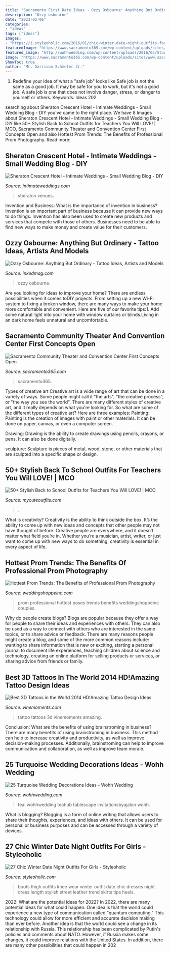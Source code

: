 ```yaml
---
title: "Sacramento First Date Ideas ~ Ozzy Osbourne: Anything But Ordinary"
description: "Ozzy osbourne"
date: "2023-02-06"
categories:
- "ideas"
tags: ["ideas"]
images:
- "https://i.styleoholic.com/2016/01/chic-winter-date-night-outfits-for-girls-28.jpg"
featuredImage: "https://www.sacramento365.com/wp-content/uploads/sites/www.sacramento365.com/images/2016/08/THEATRE_INTERIOR-1024x402.jpg"
featured_image: "http://wohhwedding.com/wp-content/uploads/2016/05/Stunning-Turquoise-Wedding-Decorations.jpg"
image: "https://www.sacramento365.com/wp-content/uploads/sites/www.sacramento365.com/images/2016/08/THEATRE_INTERIOR-1024x402.jpg"
ShowToc: true
author: "Mr. Garrison Schmeler Jr."
---
```



1) Redefine your idea of what a "safe job" looks like
Safe job is not the same as a good job. It may be safe for you to work, but it's not a good job. A safe job is one that does not involve danger, stress, or danger to yourself or others. Keywords: Ideas 202
	

		
searching about Sheraton Crescent Hotel - Intimate Weddings - Small Wedding Blog - DIY you've came to the right place. We have 8 Images about Sheraton Crescent Hotel - Intimate Weddings - Small Wedding Blog - DIY like 50+ Stylish Back to School Outfits for Teachers You Will LOVE! | MCO, Sacramento Community Theater and Convention Center First Concepts Open and also Hottest Prom Trends: The Benefits of Professional Prom Photography. Read more:
		
    
## Sheraton Crescent Hotel - Intimate Weddings - Small Wedding Blog - DIY

<img loading=lazy src="http://www.intimateweddings.com/wp-content/uploads/2017/03/she102br111963.jpg" onerror="this.onerror=null;this.src='https://tse2.mm.bing.net/th?id=OIP.iWxPa4oA_bqpAmMDxxELyQHaEK&amp;pid=15.1';" alt="Sheraton Crescent Hotel - Intimate Weddings - Small Wedding Blog - DIY">

_Source: intimateweddings.com_

>sheraton venues. 

	

Invention and Business: What is the importance of invention in business?
Invention is an important part of business because it can provide new ways to do things. Invention has also been used to create new products and services that compete with those of others. Businesses need to be able to find new ways to make money and create value for their customers.

    
## Ozzy Osbourne: Anything But Ordinary - Tattoo Ideas, Artists And Models

<img loading=lazy src="https://www.inkedmag.com/.image/t_share/MTcyNDc5MTI3MTM0MTUxNzYz/ozzy-fb.jpg" onerror="this.onerror=null;this.src='https://tse3.mm.bing.net/th?id=OIP.mLd3KOc_4bMM0QzFkD0-ogHaDF&amp;pid=15.1';" alt="Ozzy Osbourne: Anything But Ordinary - Tattoo Ideas, Artists and Models">

_Source: inkedmag.com_

>ozzy osbourne. 

	

Are you looking for ideas to improve your home? There are endless possibilities when it comes toDIY projects. From setting up a new Wi-Fi system to fixing a broken window, there are many ways to make your home more comfortable and convenient. Here are five of our favorite tips:1. Add some natural light into your home with window curtains or blinds.Living in an dark home feels unnatural and uncomfortable.

    
## Sacramento Community Theater And Convention Center First Concepts Open

<img loading=lazy src="https://www.sacramento365.com/wp-content/uploads/sites/www.sacramento365.com/images/2016/08/THEATRE_INTERIOR-1024x402.jpg" onerror="this.onerror=null;this.src='https://tse3.mm.bing.net/th?id=OIP.OooFMRF2cAMJJYWiK79A6QHaC6&amp;pid=15.1';" alt="Sacramento Community Theater and Convention Center First Concepts Open">

_Source: sacramento365.com_

>sacramento365. 

	

Types of creative art
Creative art is a wide range of art that can be done in a variety of ways. Some people might call it "the arts", "the creative process", or "the way you see the world". There are many different styles of creative art, and it really depends on what you're looking for. So what are some of the different types of creative art? Here are three examples: 
Painting: Painting is the creation of images with paint or other materials. It can be done on paper, canvas, or even a computer screen.

Drawing: Drawing is the ability to create drawings using pencils, crayons, or pens. It can also be done digitally.

 sculpture: Sculpture is pieces of metal, wood, stone, or other materials that are sculpted into a specific shape or design.

    
## 50+ Stylish Back To School Outfits For Teachers You Will LOVE! | MCO

<img loading=lazy src="https://mycuteoutfits.com/wp-content/uploads/2017/07/46d1f43300a61bbfb70520ce7befb169.jpg" onerror="this.onerror=null;this.src='https://tse1.mm.bing.net/th?id=OIP.XqmTD3zfCIJ8cwEWAE2iWgHaNK&amp;pid=15.1';" alt="50+ Stylish Back to School Outfits for Teachers You Will LOVE! | MCO">

_Source: mycuteoutfits.com_

>. 

	

What is creativity?
Creativity is the ability to think outside the box. It’s the ability to come up with new ideas and concepts that other people may not have thought of before. Creative people are everywhere, and it doesn’t matter what field you’re in. Whether you’re a musician, artist, writer, or just want to come up with new ways to do something, creativity is essential in every aspect of life.

    
## Hottest Prom Trends: The Benefits Of Professional Prom Photography

<img loading=lazy src="https://cdn.shopify.com/s/files/1/0023/8243/0257/files/2013-05-blog-size-IMG_8672-682x1024.jpg" onerror="this.onerror=null;this.src='https://tse4.mm.bing.net/th?id=OIP.vxRolHz_qd-DZ2G1D79-AAHaLH&amp;pid=15.1';" alt="Hottest Prom Trends: The Benefits of Professional Prom Photography">

_Source: weddingshoppeinc.com_

>prom professional hottest poses trends benefits weddingshoppeinc couples. 

	

Why do people create blogs?
Blogs are popular because they offer a way for people to share their ideas and experiences with others. They can also be used as a way to connect with others who are interested in the same topics, or to share advice or feedback. There are many reasons people might create a blog, and some of the more common reasons include: wanting to share information that is new or exciting, starting a personal journal to document life experiences, teaching children about science and technology, creating an online platform for selling products or services, or sharing advice from friends or family.

    
## Best 3D Tattoos In The World 2014 HD!Amazing Tattoo Design Ideas

<img loading=lazy src="http://vinemoments.com/wp-content/uploads/2014/09/picsave_cuzb3ul2oa.jpg" onerror="this.onerror=null;this.src='https://tse2.mm.bing.net/th?id=OIP.NyJ3DtsH3n1WjNsMGIF-LAHaD4&amp;pid=15.1';" alt="Best 3D Tattoos in the World 2014 HD!Amazing Tattoo Design Ideas">

_Source: vinemoments.com_

>tattoo tattoos 3d vinemoments amazing. 

	

Conclusion: What are the benefits of using brainstroming in business?
There are many benefits of using brainstroming in business. This method can help to increase creativity and productivity, as well as improve decision-making processes. Additionally, brainstroming can help to improve communication and collaboration, as well as improve team morale.

    
## 25 Turquoise Wedding Decorations Ideas - Wohh Wedding

<img loading=lazy src="http://wohhwedding.com/wp-content/uploads/2016/05/Stunning-Turquoise-Wedding-Decorations.jpg" onerror="this.onerror=null;this.src='https://tse3.mm.bing.net/th?id=OIP.7x5Dc2c7SISg_-gO6rjrIQHaLH&amp;pid=15.1';" alt="25 Turquoise Wedding Decorations Ideas - Wohh Wedding">

_Source: wohhwedding.com_

>teal wohhwedding teahub tablescape invitationsbyajalon wohh. 

	

What is blogging?
Blogging is a form of online writing that allows users to share their thoughts, experiences, and ideas with others. It can be used for personal or business purposes and can be accessed through a variety of devices.

    
## 27 Chic Winter Date Night Outfits For Girls - Styleoholic

<img loading=lazy src="https://i.styleoholic.com/2016/01/chic-winter-date-night-outfits-for-girls-28.jpg" onerror="this.onerror=null;this.src='https://tse2.mm.bing.net/th?id=OIP.eNgu8D5Bh5txHStpFTvSlwHaLH&amp;pid=15.1';" alt="27 Chic Winter Date Night Outfits For Girls - Styleoholic">

_Source: styleoholic.com_

>boots thigh outfits knee wear winter outfit date chic dresses night dress length stylish street leather trend skirts tips heels. 

	

2022: What are the potential ideas for 2022?
In 2022, there are many potential ideas for what could happen. One idea is that the world could experience a new type of communication called "quantum computing." This technology could allow for more efficient and accurate decision making than ever before. Another idea is that the world could see a change in its relationship with Russia. This relationship has been complicated by Putin's policies and comments about NATO. However, if Russia makes some changes, it could improve relations with the United States. In addition, there are many other possibilities that could happen in 202
